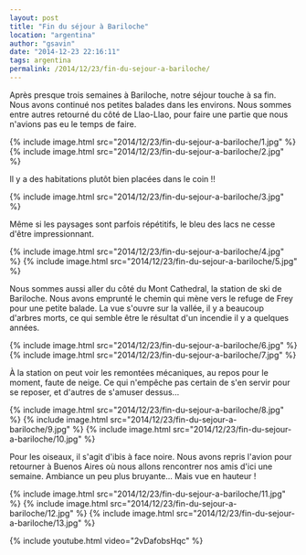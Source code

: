 ```yaml
---
layout: post
title: "Fin du séjour à Bariloche"
location: "argentina"
author: "gsavin"
date: "2014-12-23 22:16:11"
tags: argentina
permalink: /2014/12/23/fin-du-sejour-a-bariloche/
---
```

Après presque trois semaines à Bariloche, notre séjour touche à sa fin. Nous avons continué nos petites balades dans les environs. Nous sommes entre autres retourné du côté de Llao-Llao, pour faire une partie que nous n'avions pas eu le temps de faire.

{% include image.html src="2014/12/23/fin-du-sejour-a-bariloche/1.jpg" %}
{% include image.html src="2014/12/23/fin-du-sejour-a-bariloche/2.jpg" %}

Il y a des habitations plutôt bien placées dans le coin !!

{% include image.html src="2014/12/23/fin-du-sejour-a-bariloche/3.jpg" %}

Même si les paysages sont parfois répétitifs, le bleu des lacs ne cesse d'être impressionnant.

{% include image.html src="2014/12/23/fin-du-sejour-a-bariloche/4.jpg" %}
{% include image.html src="2014/12/23/fin-du-sejour-a-bariloche/5.jpg" %}

Nous sommes aussi aller du côté du Mont Cathedral, la station de ski de Bariloche. Nous avons emprunté le chemin qui mène vers le refuge de Frey pour une petite balade. La vue s'ouvre sur la vallée, il y a beaucoup d'arbres morts, ce qui semble être le résultat d'un incendie il y a quelques années.

{% include image.html src="2014/12/23/fin-du-sejour-a-bariloche/6.jpg" %}
{% include image.html src="2014/12/23/fin-du-sejour-a-bariloche/7.jpg" %}

À la station on peut voir les remontées mécaniques, au repos pour le moment, faute de neige. Ce qui n'empêche pas certain de s'en servir pour se reposer, et d'autres de s'amuser dessus...

{% include image.html src="2014/12/23/fin-du-sejour-a-bariloche/8.jpg" %}
{% include image.html src="2014/12/23/fin-du-sejour-a-bariloche/9.jpg" %}
{% include image.html src="2014/12/23/fin-du-sejour-a-bariloche/10.jpg" %}

Pour les oiseaux, il s'agit d'ibis à face noire. Nous avons repris l'avion pour retourner à Buenos Aires où nous allons rencontrer nos amis d'ici une semaine. Ambiance un peu plus bruyante... Mais vue en hauteur !

{% include image.html src="2014/12/23/fin-du-sejour-a-bariloche/11.jpg" %}
{% include image.html src="2014/12/23/fin-du-sejour-a-bariloche/12.jpg" %}
{% include image.html src="2014/12/23/fin-du-sejour-a-bariloche/13.jpg" %}

{% include youtube.html video="2vDafobsHqc" %}
